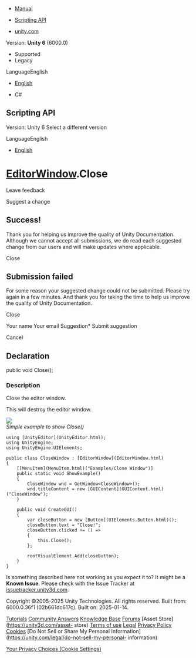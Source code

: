 [ ]()

  * [Manual](../Manual/index.html)
  * [Scripting API](../ScriptReference/index.html)

  * [unity.com](https://unity.com/)

Version: **Unity 6** (6000.0)

  * Supported
  * Legacy

LanguageEnglish

  * [English]()

  * C#

[ ](https://docs.unity3d.com)

## Scripting API

Version: Unity 6 Select a different version

LanguageEnglish

  * [English]()

#  [EditorWindow](EditorWindow.html).Close

Leave feedback

Suggest a change

## Success!

Thank you for helping us improve the quality of Unity Documentation. Although
we cannot accept all submissions, we do read each suggested change from our
users and will make updates where applicable.

Close

## Submission failed

For some reason your suggested change could not be submitted. Please <a>try
again</a> in a few minutes. And thank you for taking the time to help us
improve the quality of Unity Documentation.

Close

Your name Your email Suggestion* Submit suggestion

Cancel

[ ]()

## Declaration

public void Close();

### Description

Close the editor window.

This will destroy the editor window.  
  
![](../StaticFiles/ScriptRefImages/EditorWindowClose.png)  
_Simple example to show Close()_

    
    
    using [UnityEditor](UnityEditor.html);
    using UnityEngine;
    using UnityEngine.UIElements;
    
    public class CloseWindow : [EditorWindow](EditorWindow.html)
    {
        [[MenuItem](MenuItem.html)("Examples/Close Window")]
        public static void ShowExample()
        {
            CloseWindow wnd = GetWindow<CloseWindow>();
            wnd.titleContent = new [GUIContent](GUIContent.html)("CloseWindow");
        }
    
        public void CreateGUI()
        {
            var closeButton = new [Button](UIElements.Button.html)();
            closeButton.text = "Close!";
            closeButton.clicked += () =>
            {
                this.Close();
            };
    
            rootVisualElement.Add(closeButton);
        }
    }
    

Is something described here not working as you expect it to? It might be a
**Known Issue**. Please check with the Issue Tracker at
[issuetracker.unity3d.com](https://issuetracker.unity3d.com).

Copyright ©2005-2025 Unity Technologies. All rights reserved. Built from:
6000.0.36f1 (02b661dc617c). Built on: 2025-01-14.

[Tutorials](https://unity3d.com/learn) [Community
Answers](https://answers.unity3d.com) [Knowledge
Base](https://support.unity3d.com/hc/en-us)
[Forums](https://forum.unity3d.com) [Asset Store](https://unity3d.com/asset-
store) [Terms of use](https://docs.unity3d.com/Manual/TermsOfUse.html)
[Legal](https://unity.com/legal) [Privacy
Policy](https://unity.com/legal/privacy-policy)
[Cookies](https://unity.com/legal/cookie-policy) [Do Not Sell or Share My
Personal Information](https://unity.com/legal/do-not-sell-my-personal-
information)

[Your Privacy Choices (Cookie Settings)](javascript:void\(0\);)

